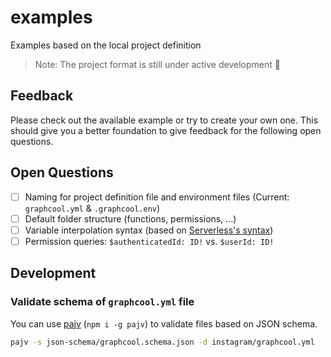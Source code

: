 # examples
Examples based on the local project definition

> Note: The project format is still under active development 🚧

## Feedback

Please check out the available example or try to create your own one. This should give you a better foundation to give feedback for the following open questions.

## Open Questions

- [ ] Naming for project definition file and environment files (Current: `graphcool.yml` & `.graphcool.env`)
- [ ] Default folder structure (functions, permissions, ...)
- [ ] Variable interpolation syntax (based on [Serverless's syntax](https://serverless.com/framework/docs/providers/aws/guide/variables/))
- [ ] Permission queries: `$authenticatedId: ID!` vs. `$userId: ID!`

## Development

### Validate schema of `graphcool.yml` file

You can use [pajv](https://github.com/json-schema-everywhere/pajv) (`npm i -g pajv`) to validate files based on JSON schema.

```sh
pajv -s json-schema/graphcool.schema.json -d instagram/graphcool.yml
```
